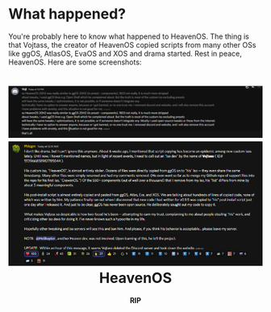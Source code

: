 # **What happened?**

You're probably here to know what happened to HeavenOS. The thing is that Vojtass, the creator of HeavenOS copied scripts from many other OSs like ggOS, AtlasOS, EvaOS and XOS and drama started. Rest in peace, HeavenOS. Here are some screenshots:

<h1 align="center">
<img src="/Discord_GiaHd5qDUL.png" alt="Banner"</img>
<img src="/Discord_AqfNuHzlAI.png" alt="Bannero"</img>
  <br>
  HeavenOS
  <br>
</h1>
<h4 align="center"> RIP </h4>
